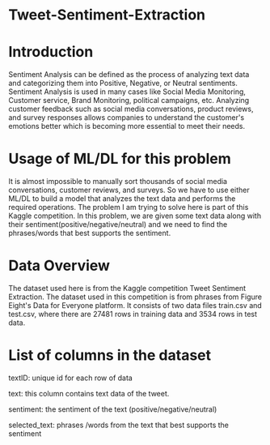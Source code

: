 # Tweet-Sentiment-Extraction

# Introduction

Sentiment Analysis can be defined as the process of analyzing text data and categorizing them into Positive, Negative, or Neutral sentiments. Sentiment Analysis is used in many cases like Social Media Monitoring, Customer service, Brand Monitoring, political campaigns, etc. Analyzing customer feedback such as social media conversations, product reviews, and survey responses allows companies to understand the customer's emotions better which is becoming more essential to meet their needs.


# Usage of ML/DL for this problem


It is almost impossible to manually sort thousands of social media conversations, customer reviews, and surveys. So we have to use either ML/DL to build a model that analyzes the text data and performs the required operations. The problem I am trying to solve here is part of this Kaggle competition. In this problem, we are given some text data along with their sentiment(positive/negative/neutral) and we need to find the phrases/words that best supports the sentiment.


# Data Overview

The dataset used here is from the Kaggle competition Tweet Sentiment Extraction. The dataset used in this competition is from phrases from Figure Eight's Data for Everyone platform. It consists of two data files train.csv and test.csv, where there are 27481 rows in training data and 3534 rows in test data.

# List of columns in the dataset

textID: unique id for each row of data

text: this column contains text data of the tweet.

sentiment: the sentiment of the text (positive/negative/neutral)

selected_text: phrases /words from the text that best supports the sentiment

